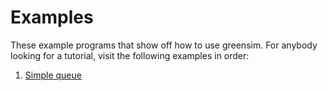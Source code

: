 # Examples

These example programs that show off how to use greensim. For anybody looking
for a tutorial, visit the following examples in order:

1. [Simple queue](queue-markov)
